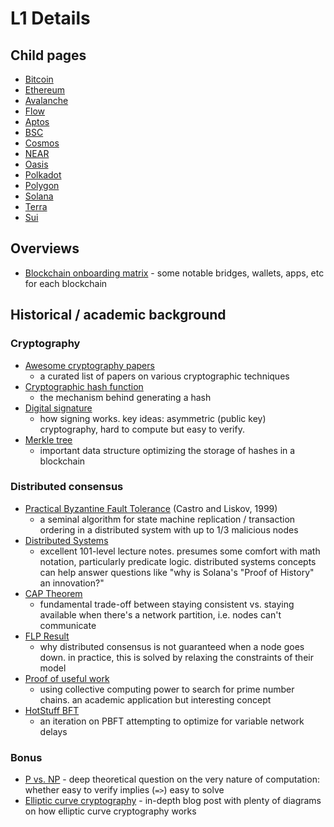 # L1 Details

## Child pages
* [Bitcoin](Bitcoin.md)
* [Ethereum](Ethereum.md)
* [Avalanche](Avalanche.md)
* [Flow](Flow.md)
* [Aptos](Aptos.md)
* [BSC](BSC.md)
* [Cosmos](Cosmos.md)
* [NEAR](NEAR.md)
* [Oasis](Oasis.md)
* [Polkadot](Polkadot.md)
* [Polygon](Polygon.md)
* [Solana](Solana.md)
* [Terra](Terra.md)
* [Sui](Sui.md)

## Overviews
* [Blockchain onboarding matrix](https://twitter.com/ahboyash/status/1485939275065868289) - some notable bridges, wallets, apps, etc for each blockchain

## Historical / academic background

### Cryptography
* [Awesome cryptography papers](https://github.com/pFarb/awesome-crypto-papers)
  * a curated list of papers on various cryptographic techniques
* [Cryptographic hash function](https://en.bitcoinwiki.org/wiki/Cryptographic_hash_function)
  * the mechanism behind generating a hash
* [Digital signature](https://en.bitcoinwiki.org/wiki/Digital_signature)
  * how signing works. key ideas: asymmetric (public key) cryptography, hard to compute but easy to verify.
* [Merkle tree](https://en.bitcoinwiki.org/wiki/Merkle_tree)
  * important data structure optimizing the storage of hashes in a blockchain

### Distributed consensus
* [Practical Byzantine Fault Tolerance](https://pmg.csail.mit.edu/papers/osdi99.pdf) (Castro and Liskov, 1999)
  * a seminal algorithm for state machine replication / transaction ordering in a distributed system with up to 1/3 malicious nodes
* [Distributed Systems](https://www.cl.cam.ac.uk/teaching/2021/ConcDisSys/dist-sys-notes.pdf)
  * excellent 101-level lecture notes. presumes some comfort with math notation, particularly predicate logic.
    distributed systems concepts can help answer questions like "why is Solana's "Proof of History" an innovation?"
* [CAP Theorem](https://en.wikipedia.org/wiki/CAP_theorem)
  * fundamental trade-off between staying consistent vs. staying available when there's a network partition, i.e. nodes can't communicate
* [FLP Result](https://groups.csail.mit.edu/tds/papers/Lynch/jacm85.pdf)
  * why distributed consensus is not guaranteed when a node goes down. in practice, this is solved by relaxing the constraints of their model
* [Proof of useful work](https://primecoin.io/about.php)
  * using collective computing power to search for prime number chains. an academic application but interesting concept
* [HotStuff BFT](https://arxiv.org/pdf/1803.05069.pdf)
  * an iteration on PBFT attempting to optimize for variable network delays

### Bonus
* [P vs. NP](https://en.wikipedia.org/wiki/P_versus_NP_problem) -
  deep theoretical question on the very nature of computation: whether easy to verify implies (`=>`) easy to solve
* [Elliptic curve cryptography](https://hackernoon.com/what-is-the-math-behind-elliptic-curve-cryptography-f61b25253da3) -
  in-depth blog post with plenty of diagrams on how elliptic curve cryptography works
